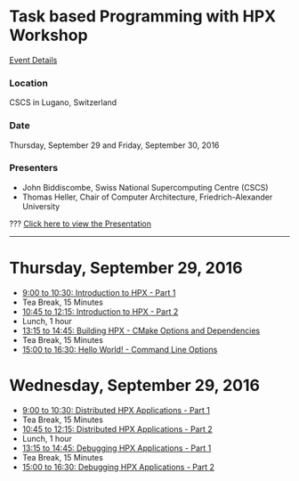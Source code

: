 # Task based Programming with HPX Workshop

[Event Details](http://www.cscs.ch/events/event_detail/index.html?tx_seminars_pi1%5BshowUid%5D=143)

### Location
CSCS in Lugano, Switzerland

### Date
Thursday, September 29 and Friday, September 30, 2016

### Presenters
* John Biddiscombe, Swiss National Supercomputing Centre (CSCS)
* Thomas Heller, Chair of Computer Architecture, Friedrich-Alexander University

???
[Click here to view the Presentation](https://stellar-group.github.io/tutorials/cscs2016)

---

# Thursday, September 29, 2016

* [9:00 to 10:30: Introduction to HPX - Part 1](session1)
* Tea Break, 15 Minutes
* [10:45 to 12:15: Introduction to HPX - Part 2](session2)
* Lunch, 1 hour
* [13:15 to 14:45: Building HPX - CMake Options and Dependencies](session3)
* Tea Break, 15 Minutes
* [15:00 to 16:30: Hello World! - Command Line Options](session4)

# Wednesday, September 29, 2016

* [9:00 to 10:30: Distributed HPX Applications - Part 1](session5)
* Tea Break, 15 Minutes
* [10:45 to 12:15: Distributed HPX Applications - Part 2](session6)
* Lunch, 1 hour
* [13:15 to 14:45: Debugging HPX Applications - Part 1](session7)
* Tea Break, 15 Minutes
* [15:00 to 16:30: Debugging HPX Applications - Part 2](session8)

